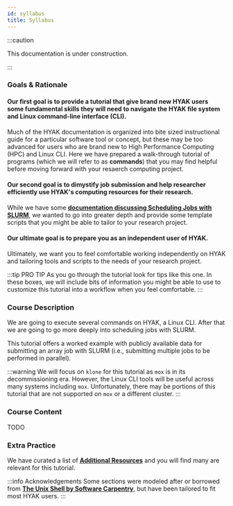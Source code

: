 ```yaml
---
id: syllabus
title: Syllabus
---
```


:::caution

This documentation is under construction.

:::

### Goals & Rationale

#### Our first goal is to provide a tutorial that give brand new HYAK users some fundamental skills they will need to navigate the HYAK file system and Linux command-line interface (CLI). 

Much of the HYAK documentation is organized into bite sized instructional guide for a particular software tool or concept, but these may be too advanced for users who are brand new to High Performance Computing (HPC) and Linux CLI. Here we have prepared a walk-through tutorial of programs (which we will refer to as **commands**) that you may find helpful before moving forward with your resaerch computing project. 

#### Our second goal is to dimystify job submission and help researcher efficiently use HYAK's computing resources for their research. 

While we have some [**documentation discussing Scheduling Jobs with SLURM**](https://hyak.uw.edu/docs/compute/scheduling-jobs), we wanted to go into greater depth and provide some template scripts that you might be able to tailor to your research project. 

#### Our ultimate goal is to prepare you as an independent user of HYAK. 

Ultimately, we want you to feel comfortable working independently on HYAK and tailoring tools and scripts to the needs of your research project. 

:::tip PRO TIP
As you go through the tutorial look for tips like this one. In these boxes, we will include bits of information you might be able to use to customize this tutorial into a workflow when you feel comfortable. 
:::

### Course Description

We are going to execute several commands on HYAK, a Linux CLI. After that we are going to go more deeply into scheduling jobs with SLURM. 

This tutorial offers a worked example with publicly available data for submitting an array job with SLURM (i.e., submitting multiple jobs to be performed in parallel).

:::warning
We will focus on `klone` for this tutorial as `mox` is in its decommissioning era. However, the Linux CLI tools will be useful across many systems including `mox`. Unfortunately, there may be portions of this tutorial that are not supported on `mox` or a different cluster. 
:::

### Course Content

TODO

### Extra Practice

We have curated a list of [**Additional Resources**](https://hyak.uw.edu/docs/resources) and you will find many are relevant for this tutorial. 

:::info Acknowledgements
Some sections were modeled after or borrowed from [**The Unix Shell by Software Carpentry**](https://swcarpentry.github.io/shell-novice/index.html), but have been tailored to fit most HYAK users. 
:::
